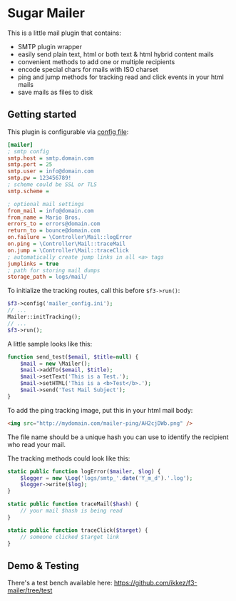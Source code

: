 # Sugar Mailer

This is a little mail plugin that contains:

  - SMTP plugin wrapper
  - easily send plain text, html or both text & html hybrid content mails
  - convenient methods to add one or multiple recipients 
  - encode special chars for mails with ISO charset
  - ping and jump methods for tracking read and click events in your html mails
  - save mails as files to disk


## Getting started

This plugin is configurable via [config file](https://github.com/ikkez/f3-mailer/blob/master/mailer_config.sample.ini):

```ini
[mailer]
; smtp config
smtp.host = smtp.domain.com
smtp.port = 25
smtp.user = info@domain.com
smtp.pw = 123456789!
; scheme could be SSL or TLS
smtp.scheme =

; optional mail settings
from_mail = info@domain.com
from_name = Mario Bros.
errors_to = errors@domain.com
return_to = bounce@domain.com
on.failure = \Controller\Mail::logError
on.ping = \Controller\Mail::traceMail
on.jump = \Controller\Mail::traceClick
; automatically create jump links in all <a> tags
jumplinks = true
; path for storing mail dumps
storage_path = logs/mail/
```

To initialize the tracking routes, call this before `$f3->run()`:

```php
$f3->config('mailer_config.ini');
// ...
Mailer::initTracking();
// ...
$f3->run();
```

A little sample looks like this:

```php
function send_test($email, $title=null) {
	$mail = new \Mailer();
	$mail->addTo($email, $title);
	$mail->setText('This is a Test.');
	$mail->setHTML('This is a <b>Test</b>.');
	$mail->send('Test Mail Subject');
}
```

To add the ping tracking image, put this in your html mail body:

```html
<img src="http://mydomain.com/mailer-ping/AH2cjDWb.png" />
```

The file name should be a unique hash you can use to identify the recipient who read your mail.

The tracking methods could look like this:

```php
static public function logError($mailer, $log) {
	$logger = new \Log('logs/smtp_'.date('Y_m_d').'.log');
	$logger->write($log);
}

static public function traceMail($hash) {
	// your mail $hash is being read
}

static public function traceClick($target) {
	// someone clicked $target link
}
```

## Demo & Testing

There's a test bench available here: https://github.com/ikkez/f3-mailer/tree/test
